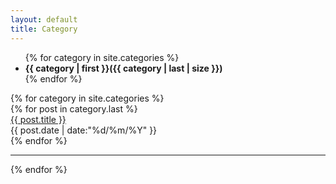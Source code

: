 ```yaml
---
layout: default
title: Category
---
```


<section class="post-archive">
<div class="year-bundle tabbable fadeInDown animated tabs-left">
<ul class="nav nav-tabs active">
{% for category in site.categories %}
<li class=""><strong data-toggle="tab" onclick="javascript:document.location.href='#{{ category | first }}'">{{ category | first }}({{ category | last | size }})</strong></li>
{% endfor %}
</ul>
<div class="tab-content">
{% for category in site.categories %}
 <div class="tab-pane active" name="{{category | first}}">
{% for post in category.last %}
  <div class="row gutters archive-entry">
	<a href="{{site.url}}{{ post.url }}" title="{{ post.title }}" class="col span_8">{{ post.title }}</a>
	<div class="archive-date col span_4">
	  <time datetime="{{ post.date | date: '%Y-%m-%d' }}">{{ post.date | date:"%d/%m/%Y" }}</time>
	</div>
  </div>
{% endfor %}
 </div>
  <hr>
 {% endfor %}
</div>
</div>
</section>